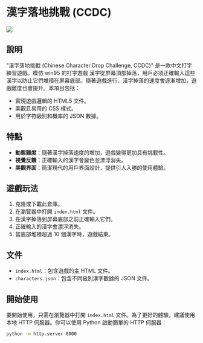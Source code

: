 # 漢字落地挑戰 (CCDC)
![](game.png|width=200)
## 說明

"漢字落地挑戰 (Chinese Character Drop Challenge, CCDC)" 是一款中文打字練習遊戲。模仿 win95 的打字遊戲
漢字從屏幕頂部掉落，用戶必須正確輸入這些漢字以防止它們堆積在屏幕底部。隨著遊戲進行，漢字掉落的速度會逐漸增加，遊戲難度也會提升。本項目包括：

- 實現遊戲邏輯的 HTML5 文件。
- 美觀且易用的 CSS 樣式。
- 用於字符級別和概率的 JSON 數據。

## 特點

- **動態難度**：隨著漢字掉落速度的增加，遊戲變得更加具有挑戰性。
- **視覺反饋**：正確輸入的漢字會變色並漂浮消失。
- **美觀界面**：簡潔現代的用戶界面設計，提供引人入勝的使用體驗。

## 遊戲玩法

1. 克隆或下載此倉庫。
2. 在瀏覽器中打開 `index.html` 文件。
3. 在漢字掉落到屏幕底部之前正確輸入它們。
4. 正確輸入的漢字會漂浮消失。
5. 當底部堆積超過 10 個漢字時，遊戲結束。

## 文件

- `index.html`：包含遊戲的主 HTML 文件。
- `characters.json`：包含不同級別漢字數據的 JSON 文件。

## 開始使用

要開始使用，只需在瀏覽器中打開 `index.html` 文件。為了更好的體驗，建議使用本地 HTTP 伺服器。你可以使用 Python 啟動簡單的 HTTP 伺服器：

```bash
python -m http.server 8000
